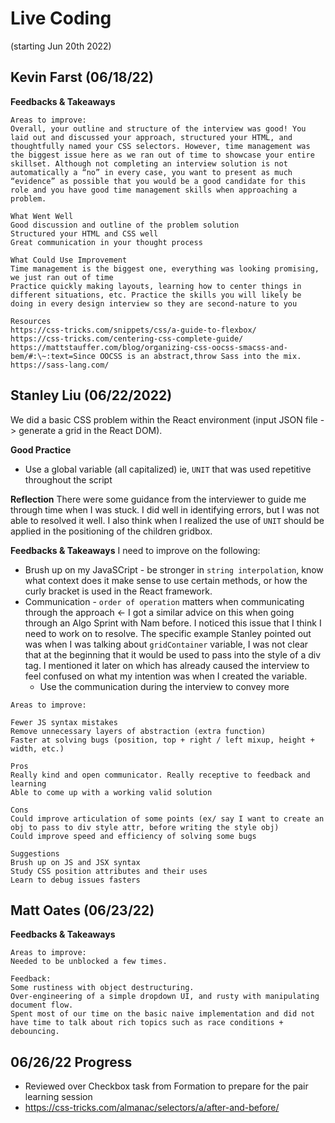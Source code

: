 # Live Coding

(starting Jun 20th 2022)

## Kevin Farst (06/18/22)

**Feedbacks & Takeaways**

```
Areas to improve:
Overall, your outline and structure of the interview was good! You laid out and discussed your approach, structured your HTML, and thoughtfully named your CSS selectors. However, time management was the biggest issue here as we ran out of time to showcase your entire skillset. Although not completing an interview solution is not automatically a “no” in every case, you want to present as much “evidence” as possible that you would be a good candidate for this role and you have good time management skills when approaching a problem.

What Went Well
Good discussion and outline of the problem solution
Structured your HTML and CSS well
Great communication in your thought process

What Could Use Improvement
Time management is the biggest one, everything was looking promising, we just ran out of time
Practice quickly making layouts, learning how to center things in different situations, etc. Practice the skills you will likely be doing in every design interview so they are second-nature to you

Resources
https://css-tricks.com/snippets/css/a-guide-to-flexbox/
https://css-tricks.com/centering-css-complete-guide/
https://mattstauffer.com/blog/organizing-css-oocss-smacss-and-bem/#:\~:text=Since OOCSS is an abstract,throw Sass into the mix.
https://sass-lang.com/

```

## Stanley Liu (06/22/2022)

We did a basic CSS problem within the React environment (input JSON file -> generate a grid in the React DOM).

**Good Practice**

- Use a global variable (all capitalized) ie, `UNIT` that was used repetitive throughout the script

**Reflection**
There were some guidance from the interviewer to guide me through time when I was stuck.
I did well in identifying errors, but I was not able to resolved it well. I also think when I realized the use of `UNIT` should be applied in the positioning of the children gridbox.

**Feedbacks & Takeaways**
I need to improve on the following:

- Brush up on my JavaSCript - be stronger in `string interpolation`, know what context does it make sense to use certain methods, or how the curly bracket is used in the React framework.
- Communication - `order of operation` matters when communicating through the approach <- I got a similar advice on this when going through an Algo Sprint with Nam before. I noticed this issue that I think I need to work on to resolve. The specific example Stanley pointed out was when I was talking about `gridContainer` variable, I was not clear that at the beginning that it would be used to pass into the style of a div tag. I mentioned it later on which has already caused the interview to feel confused on what my intention was when I created the variable.
  - Use the communication during the interview to convey more

```
Areas to improve: 

Fewer JS syntax mistakes
Remove unnecessary layers of abstraction (extra function)
Faster at solving bugs (position, top + right / left mixup, height + width, etc.)

Pros
Really kind and open communicator. Really receptive to feedback and learning
Able to come up with a working valid solution

Cons
Could improve articulation of some points (ex/ say I want to create an obj to pass to div style attr, before writing the style obj)
Could improve speed and efficiency of solving some bugs

Suggestions
Brush up on JS and JSX syntax
Study CSS position attributes and their uses
Learn to debug issues fasters

```

## Matt Oates (06/23/22)

**Feedbacks & Takeaways**

```
Areas to improve:
Needed to be unblocked a few times.

Feedback: 
Some rustiness with object destructuring.
Over-engineering of a simple dropdown UI, and rusty with manipulating document flow.
Spent most of our time on the basic naive implementation and did not have time to talk about rich topics such as race conditions + debouncing.
```


## 06/26/22 Progress 
- Reviewed over Checkbox task from Formation to prepare for the pair learning session 
- https://css-tricks.com/almanac/selectors/a/after-and-before/ 


<!-- 

## () 

**Feedbacks & Takeaways**

-->